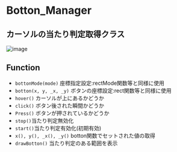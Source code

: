 # Botton_Manager
## カーソルの当たり判定取得クラス

![image](https://user-images.githubusercontent.com/91818705/158431943-f4ae09bc-6802-4d91-93c3-621afafd8613.png)

## Function
- `bottonMode(mode)` 座標指定設定:rectMode関数等と同様に使用
- `botton(x, y, _x, _y)` ボタンの座標設定:rect関数等と同様に使用
- `hover()` カーソルが上にあるかどうか
- `click()` ボタン後された瞬間かどうか
- `Press()` ボタンが押されているかどうか
- `stop()`当たり判定無効化
- `start()`当たり判定有効化(初期有効)
- `x(), y(), _x(), _y()` botton関数でセットされた値の取得
- `drawBotton()` 当たり判定のある範囲を表示
